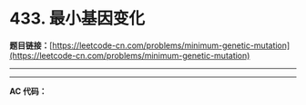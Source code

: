 # 433. 最小基因变化

**题目链接：**[https://leetcode-cn.com/problems/minimum-genetic-mutation](https://leetcode-cn.com/problems/minimum-genetic-mutation)

---

<Cards card="leetcode_433_minimum-genetic-mutation"></Cards>

---

**AC 代码：**

```java

```